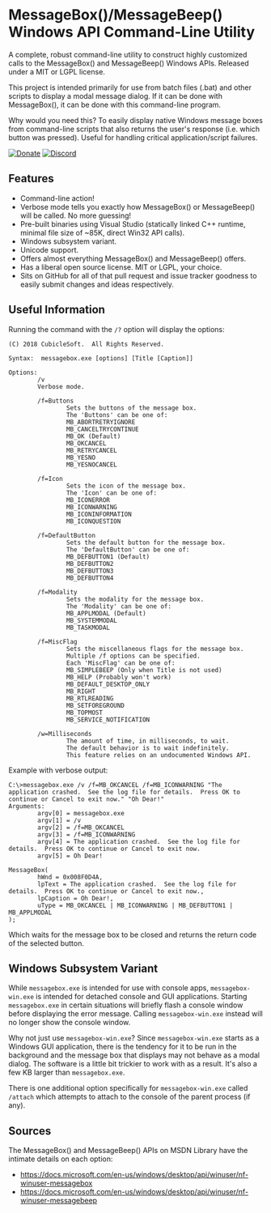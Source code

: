 MessageBox()/MessageBeep() Windows API Command-Line Utility
===========================================================

A complete, robust command-line utility to construct highly customized calls to the MessageBox() and MessageBeep() Windows APIs.  Released under a MIT or LGPL license.

This project is intended primarily for use from batch files (.bat) and other scripts to display a modal message dialog.  If it can be done with MessageBox(), it can be done with this command-line program.

Why would you need this?  To easily display native Windows message boxes from command-line scripts that also returns the user's response (i.e. which button was pressed).  Useful for handling critical application/script failures.

[![Donate](https://cubiclesoft.com/res/donate-shield.png)](https://cubiclesoft.com/donate/) [![Discord](https://img.shields.io/discord/777282089980526602?label=chat&logo=discord)](https://cubiclesoft.com/product-support/github/)

Features
--------

* Command-line action!
* Verbose mode tells you exactly how MessageBox() or MessageBeep() will be called.  No more guessing!
* Pre-built binaries using Visual Studio (statically linked C++ runtime, minimal file size of ~85K, direct Win32 API calls).
* Windows subsystem variant.
* Unicode support.
* Offers almost everything MessageBox() and MessageBeep() offers.
* Has a liberal open source license.  MIT or LGPL, your choice.
* Sits on GitHub for all of that pull request and issue tracker goodness to easily submit changes and ideas respectively.

Useful Information
------------------

Running the command with the `/?` option will display the options:

```
(C) 2018 CubicleSoft.  All Rights Reserved.

Syntax:  messagebox.exe [options] [Title [Caption]]

Options:
        /v
        Verbose mode.

        /f=Buttons
                Sets the buttons of the message box.
                The 'Buttons' can be one of:
                MB_ABORTRETRYIGNORE
                MB_CANCELTRYCONTINUE
                MB_OK (Default)
                MB_OKCANCEL
                MB_RETRYCANCEL
                MB_YESNO
                MB_YESNOCANCEL

        /f=Icon
                Sets the icon of the message box.
                The 'Icon' can be one of:
                MB_ICONERROR
                MB_ICONWARNING
                MB_ICONINFORMATION
                MB_ICONQUESTION

        /f=DefaultButton
                Sets the default button for the message box.
                The 'DefaultButton' can be one of:
                MB_DEFBUTTON1 (Default)
                MB_DEFBUTTON2
                MB_DEFBUTTON3
                MB_DEFBUTTON4

        /f=Modality
                Sets the modality for the message box.
                The 'Modality' can be one of:
                MB_APPLMODAL (Default)
                MB_SYSTEMMODAL
                MB_TASKMODAL

        /f=MiscFlag
                Sets the miscellaneous flags for the message box.
                Multiple /f options can be specified.
                Each 'MiscFlag' can be one of:
                MB_SIMPLEBEEP (Only when Title is not used)
                MB_HELP (Probably won't work)
                MB_DEFAULT_DESKTOP_ONLY
                MB_RIGHT
                MB_RTLREADING
                MB_SETFOREGROUND
                MB_TOPMOST
                MB_SERVICE_NOTIFICATION

        /w=Milliseconds
                The amount of time, in milliseconds, to wait.
                The default behavior is to wait indefinitely.
                This feature relies on an undocumented Windows API.
```

Example with verbose output:

```
C:\>messagebox.exe /v /f=MB_OKCANCEL /f=MB_ICONWARNING "The application crashed.  See the log file for details.  Press OK to continue or Cancel to exit now." "Oh Dear!"
Arguments:
        argv[0] = messagebox.exe
        argv[1] = /v
        argv[2] = /f=MB_OKCANCEL
        argv[3] = /f=MB_ICONWARNING
        argv[4] = The application crashed.  See the log file for details.  Press OK to continue or Cancel to exit now.
        argv[5] = Oh Dear!

MessageBox(
        hWnd = 0x008F0D4A,
        lpText = The application crashed.  See the log file for details.  Press OK to continue or Cancel to exit now.,
        lpCaption = Oh Dear!,
        uType = MB_OKCANCEL | MB_ICONWARNING | MB_DEFBUTTON1 | MB_APPLMODAL
);
```

Which waits for the message box to be closed and returns the return code of the selected button.

Windows Subsystem Variant
-------------------------

While `messagebox.exe` is intended for use with console apps, `messagebox-win.exe` is intended for detached console and GUI applications.  Starting `messagebox.exe` in certain situations will briefly flash a console window before displaying the error message.  Calling `messagebox-win.exe` instead will no longer show the console window.

Why not just use `messagebox-win.exe`?  Since `messagebox-win.exe` starts as a Windows GUI application, there is the tendency for it to be run in the background and the message box that displays may not behave as a modal dialog.  The software is a little bit trickier to work with as a result.  It's also a few KB larger than `messagebox.exe`.

There is one additional option specifically for `messagebox-win.exe` called `/attach` which attempts to attach to the console of the parent process (if any).

Sources
-------

The MessageBox() and MessageBeep() APIs on MSDN Library have the intimate details on each option:

* https://docs.microsoft.com/en-us/windows/desktop/api/winuser/nf-winuser-messagebox
* https://docs.microsoft.com/en-us/windows/desktop/api/winuser/nf-winuser-messagebeep
